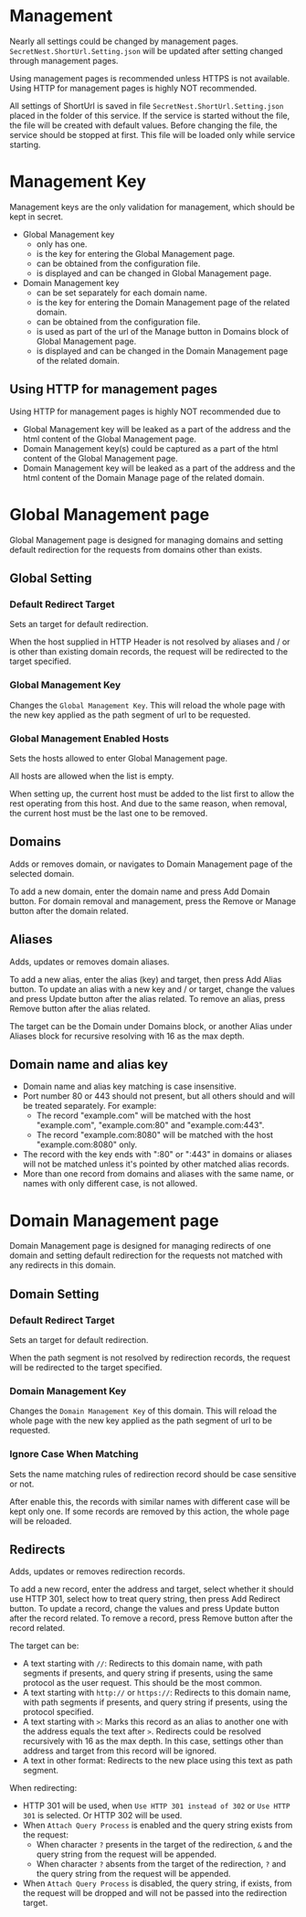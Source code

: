 # Management
Nearly all settings could be changed by management pages. ```SecretNest.ShortUrl.Setting.json``` will be updated after setting changed through management pages.

Using management pages is recommended unless HTTPS is not available. Using HTTP for management pages is highly NOT recommended.

All settings of ShortUrl is saved in file ```SecretNest.ShortUrl.Setting.json``` placed in the folder of this service. If the service is started without the file, the file will be created with default values. Before changing the file, the service should be stopped at first. This file will be loaded only while service starting.

# Management Key

Management keys are the only validation for management, which should be kept in secret.

* Global Management key
  - only has one.
  - is the key for entering the Global Management page.
  - can be obtained from the configuration file.
  - is displayed and can be changed in Global Management page.
* Domain Management key
  - can be set separately for each domain name.
  - is the key for entering the Domain Management page of the related domain.
  - can be obtained from the configuration file.
  - is used as part of the url of the Manage button in Domains block of Global Management page.
  - is displayed and can be changed in the Domain Management page of the related domain.

## Using HTTP for management pages

Using HTTP for management pages is highly NOT recommended due to

* Global Management key will be leaked as a part of the address and the html content of the Global Management page.
* Domain Management key(s) could be captured as a part of the html content of the Global Management page.
* Domain Management key will be leaked as a part of the address and the html content of the Domain Manage page of the related domain.

# Global Management page

Global Management page is designed for managing domains and setting default redirection for the requests from domains other than exists.

## Global Setting
### Default Redirect Target
Sets an target for default redirection.

When the host supplied in HTTP Header is not resolved by aliases and / or is other than existing domain records, the request will be redirected to the target specified.

### Global Management Key
Changes the ```Global Management Key```. This will reload the whole page with the new key applied as the path segment of url to be requested.

### Global Management Enabled Hosts
Sets the hosts allowed to enter Global Management page.

All hosts are allowed when the list is empty.

When setting up, the current host must be added to the list first to allow the rest operating from this host. And due to the same reason, when removal, the current host must be the last one to be removed.

## Domains
Adds or removes domain, or navigates to Domain Management page of the selected domain.

To add a new domain, enter the domain name and press Add Domain button.
For domain removal and management, press the Remove or Manage button after the domain related.

## Aliases
Adds, updates or removes domain aliases.

To add a new alias, enter the alias (key) and target, then press Add Alias button.
To update an alias with a new key and / or target, change the values and press Update button after the alias related.
To remove an alias, press Remove button after the alias related.

The target can be the Domain under Domains block, or another Alias under Aliases block for recursive resolving with 16 as the max depth.

## Domain name and alias key
- Domain name and alias key matching is case insensitive.
- Port number 80 or 443 should not present, but all others should and will be treated separately. For example:
  - The record "example.com" will be matched with the host "example.com", "example.com:80" and "example.com:443".
  - The record "example.com:8080" will be matched with the host "example.com:8080" only.
- The record with the key ends with ":80" or ":443" in domains or aliases will not be matched unless it's pointed by other matched alias records.
- More than one record from domains and aliases with the same name, or names with only different case, is not allowed.

# Domain Management page

Domain Management page is designed for managing redirects of one domain and setting default redirection for the requests not matched with any redirects in this domain. 

## Domain Setting
### Default Redirect Target
Sets an target for default redirection.

When the path segment is not resolved by redirection records, the request will be redirected to the target specified.

### Domain Management Key
Changes the ```Domain Management Key``` of this domain. This will reload the whole page with the new key applied as the path segment of url to be requested.

### Ignore Case When Matching
Sets the name matching rules of redirection record should be case sensitive or not.

After enable this, the records with similar names with different case will be kept only one. If some records are removed by this action, the whole page will be reloaded.

## Redirects
Adds, updates or removes redirection records.

To add a new record, enter the address and target, select whether it should use HTTP 301, select how to treat query string, then press Add Redirect button.
To update a record, change the values and press Update button after the record related.
To remove a record, press Remove button after the record related.

The target can be:
- A text starting with ```//```: Redirects to this domain name, with path segments if presents, and query string if presents, using the same protocol as the user request. This should be the most common.
- A text starting with ```http://``` or ```https://```: Redirects to this domain name, with path segments if presents, and query string if presents, using the protocol specified.
- A text starting with ```>```: Marks this record as an alias to another one with the address equals the text after ```>```. Redirects could be resolved recursively with 16 as the max depth. In this case, settings other than address and target from this record will be ignored.
- A text in other format: Redirects to the new place using this text as path segment.

When redirecting:
- HTTP 301 will be used, when ```Use HTTP 301 instead of 302``` or ```Use HTTP 301``` is selected. Or HTTP 302 will be used.
- When ```Attach Query Process``` is enabled and the query string exists from the request:
  - When character ```?``` presents in the target of the redirection, ```&``` and the query string from the request will be appended.
  - When character ```?``` absents from the target of the redirection, ```?``` and the query string from the request will be appended.
- When ```Attach Query Process``` is disabled, the query string, if exists, from the request will be dropped and will not be passed into the redirection target.
